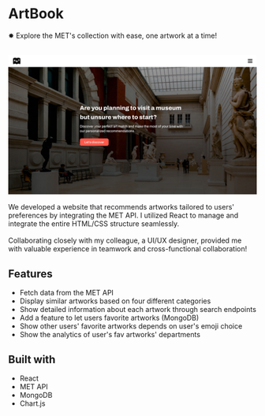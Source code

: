 # ArtBook

✸ Explore the MET's collection with ease, one artwork at a time!<br><br>

[![Website Link](./public/img/Final_Home.jpg)](https://artbookproject.netlify.app/)

We developed a website that recommends artworks tailored to users' preferences by integrating the MET API. I utilized React to manage and integrate the entire HTML/CSS structure seamlessly.<br><br>
Collaborating closely with my colleague, a UI/UX designer, provided me with valuable experience in teamwork and cross-functional collaboration!

## Features
- Fetch data from the MET API
- Display similar artworks based on four different categories
- Show detailed information about each artwork through search endpoints
- Add a feature to let users favorite artworks (MongoDB)
- Show other users' favorite artworks depends on user's emoji choice
- Show the analytics of user's fav artworks' departments 

## Built with
- React
- MET API
- MongoDB
- Chart.js
